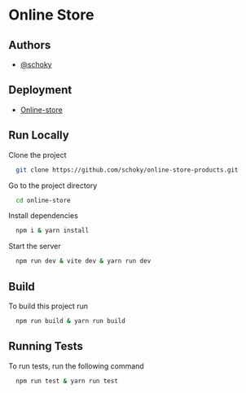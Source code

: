 # Online Store

## Authors

- [@schoky](https://github.com/schoky)

## Deployment  

- [Online-store](https://products-store-schoky.netlify.app/)

## Run Locally

Clone the project

```bash
  git clone https://github.com/schoky/online-store-products.git
```

Go to the project directory

```bash
  cd online-store
```

Install dependencies

```bash
  npm i & yarn install
```

Start the server

```bash
  npm run dev & vite dev & yarn run dev
```

## Build

To build this project run

```bash
  npm run build & yarn run build
```

## Running Tests

To run tests, run the following command

```bash
  npm run test & yarn run test
```
